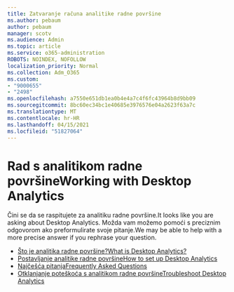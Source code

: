 ```yaml
---
title: Zatvaranje računa analitike radne površine
ms.author: pebaum
author: pebaum
manager: scotv
ms.audience: Admin
ms.topic: article
ms.service: o365-administration
ROBOTS: NOINDEX, NOFOLLOW
localization_priority: Normal
ms.collection: Adm_O365
ms.custom:
- "9000655"
- "2498"
ms.openlocfilehash: a7550e651db1ea0b4e4a7c4f6fc43964b8d9bb09
ms.sourcegitcommit: 8bc60ec34bc1e40685e3976576e04a2623f63a7c
ms.translationtype: MT
ms.contentlocale: hr-HR
ms.lasthandoff: 04/15/2021
ms.locfileid: "51827064"
---
```

# <a name="working-with-desktop-analytics"></a><span data-ttu-id="b440a-102">Rad s analitikom radne površine</span><span class="sxs-lookup"><span data-stu-id="b440a-102">Working with Desktop Analytics</span></span>

<span data-ttu-id="b440a-103">Čini se da se raspitujete za analitiku radne površine.</span><span class="sxs-lookup"><span data-stu-id="b440a-103">It looks like you are asking about Desktop Analytics.</span></span> <span data-ttu-id="b440a-104">Možda vam možemo pomoći s preciznim odgovorom ako preformulirate svoje pitanje.</span><span class="sxs-lookup"><span data-stu-id="b440a-104">We may be able to help with a more precise answer if you rephrase your question.</span></span>

- [<span data-ttu-id="b440a-105">Što je analitika radne površine?</span><span class="sxs-lookup"><span data-stu-id="b440a-105">What is Desktop Analytics?</span></span>](https://docs.microsoft.com/configmgr/desktop-analytics/overview)
- [<span data-ttu-id="b440a-106">Postavljanje analitike radne površine</span><span class="sxs-lookup"><span data-stu-id="b440a-106">How to set up Desktop Analytics</span></span>](https://docs.microsoft.com/configmgr/desktop-analytics/set-up)
- [<span data-ttu-id="b440a-107">Najčešća pitanja</span><span class="sxs-lookup"><span data-stu-id="b440a-107">Frequently Asked Questions</span></span>](https://docs.microsoft.com/configmgr/desktop-analytics/faq)
- [<span data-ttu-id="b440a-108">Otklanjanje poteškoća s analitikom radne površine</span><span class="sxs-lookup"><span data-stu-id="b440a-108">Troubleshoot Desktop Analytics</span></span>](https://docs.microsoft.com/configmgr/desktop-analytics/troubleshooting)
